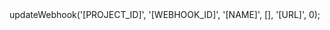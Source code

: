 <?php

use Appwrite\Client;
use Appwrite\Services\Projects;

$client = new Client();

$client
    setProject('')
    setKey('')
;

$projects = new Projects($client);

$result = $projects->updateWebhook('[PROJECT_ID]', '[WEBHOOK_ID]', '[NAME]', [], '[URL]', 0);